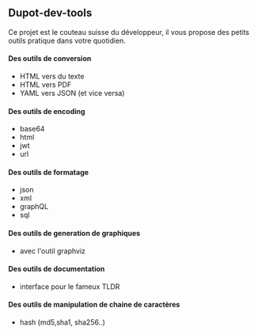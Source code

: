 ## Dupot-dev-tools

Ce projet est le couteau suisse du développeur, il vous propose des petits outils pratique dans votre quotidien.

#### Des outils de conversion

- HTML vers du texte
- HTML vers PDF
- YAML vers JSON (et vice versa)

#### Des outils de encoding

- base64
- html
- jwt
- url

#### Des outils de formatage

- json
- xml
- graphQL
- sql

#### Des outils de generation de graphiques

- avec l'outil graphviz

#### Des outils de documentation

- interface pour le fameux TLDR

#### Des outils de manipulation de chaine de caractères

- hash (md5,sha1, sha256..)